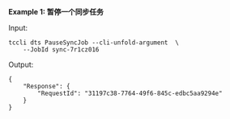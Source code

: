 **Example 1: 暂停一个同步任务**



Input: 

```
tccli dts PauseSyncJob --cli-unfold-argument  \
    --JobId sync-7r1cz016
```

Output: 
```
{
    "Response": {
        "RequestId": "31197c38-7764-49f6-845c-edbc5aa9294e"
    }
}
```

